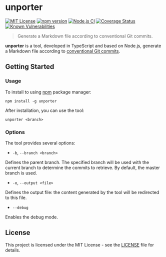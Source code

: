 # unporter

[![MIT License][license-image]][license-url]
[![npm version][npmjs-image]][npmjs-url]
[![Node.js CI](https://github.com/cyrilschumacher/unporter/actions/workflows/node.js.yml/badge.svg)](https://github.com/cyrilschumacher/unporter/actions/workflows/node.js.yml)
[![Coverage Status][coveralls-image]][coveralls-url]
[![Known Vulnerabilities][snyk-image]][snyk-url]

> Generate a Markdown file according to conventional Git commits.

**unporter** is a tool, developed in TypeScript and based on Node.js, generate a Markdown file according to [conventional Git commits](https://www.conventionalcommits.org/).

## Getting Started

### Usage

To install to using [npm](https://www.npmjs.com/) package manager:

```
npm install -g unporter
```

After installation, you can use the tool:

```
unporter <branch> 
```

### Options

The tool provides several options:

* `-b`, `--branch <branch>`

Defines the parent branch. The specified branch will be used with the current branch to determine the commits to retrieve. By default, the master branch is used.

* `-o`, `--output <file>`

Defines the output file: the content generated by the tool will be redirected to this file.

* `--debug`

Enables the debug mode.

## License

This project is licensed under the MIT License - see the [LICENSE](https://github.com/cyrilschumacher/json-property-filter/blob/master/LICENSE) file for details.

[license-image]: http://img.shields.io/badge/license-MIT-blue.svg?style=flat
[license-url]: LICENSE

[npmjs-image]: https://badge.fury.io/js/unporter.svg
[npmjs-url]: https://www.npmjs.com/package/unporter

[snyk-image]: https://snyk.io/test/github/cyrilschumacher/unporter/badge.svg
[snyk-url]: https://snyk.io/test/github/cyrilschumacher/unporter

[coveralls-image]: https://coveralls.io/repos/github/cyrilschumacher/unporter/badge.svg?branch=develop
[coveralls-url]: https://coveralls.io/github/cyrilschumacher/unporter?branch=develop